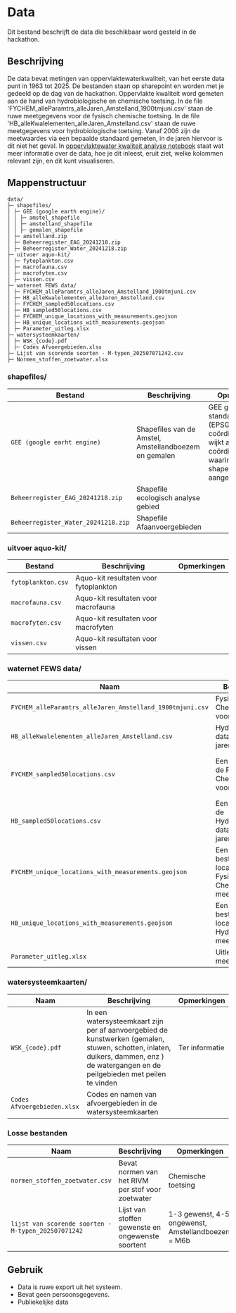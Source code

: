 # Data 
Dit bestand beschrijft de data die beschikbaar word gesteld in de hackathon.

## Beschrijving

De data bevat metingen van oppervlaktewaterkwaliteit, van het eerste data punt in 1963 tot 2025. De bestanden staan op sharepoint en worden met je gedeeld op de dag van de hackathon. Oppervlakte kwaliteit word gemeten aan de hand van hydrobiologische en chemische toetsing. In de file 'FYCHEM_alleParamtrs_alleJaren_Amstelland_1900tmjuni.csv' staan de ruwe meetgegevens voor de fysisch chemische toetsing. In de file 'HB_alleKwalelementen_alleJaren_Amstelland.csv' staan de ruwe meetgegevens voor hydrobiologische toetsing. Vanaf 2006 zijn de meetwaardes via een bepaalde standaard gemeten, in de jaren hiervoor is dit niet het geval. In [oppervlaktewater kwaliteit analyse notebook](./tutorials/Analyseren%20oppervlaktewater%20kwaliteit.ipynb) staat wat meer informatie over de data, hoe je dit inleest, eruit ziet, welke kolommen relevant zijn, en dit kunt visualiseren.

## Mappenstructuur

```plaintext
data/
├─ shapefiles/
│ ├─ GEE (google earth engine)/
│ │ ├─ amstel_shapefile
│ │ ├─ amstelland_shapefile
│ │ ├─ gemalen_shapefile
│ ├─ amstelland.zip
│ ├─ Beheerregister_EAG_20241218.zip
│ ├─ Beheerregister_Water_20241218.zip
├─ uitvoer aquo-kit/
│ ├─ fytoplankton.csv
│ ├─ macrofauna.csv
│ ├─ macrofyten.csv
│ ├─ vissen.csv
├─ waternet FEWS data/
│ ├─ FYCHEM_alleParamtrs_alleJaren_Amstelland_1900tmjuni.csv
│ ├─ HB_alleKwalelementen_alleJaren_Amstelland.csv
│ ├─ FYCHEM_sampled50locations.csv
│ ├─ HB_sampled50locations.csv
│ ├─ FYCHEM_unique_locations_with_measurements.geojson
│ ├─ HB_unique_locations_with_measurements.geojson
│ ├─ Parameter_uitleg.xlsx
├─ watersysteemkaarten/
│ ├─ WSK_{code}.pdf
│ ├─ Codes Afvoergebieden.xlsx
├─ Lijst van scorende soorten - M-typen_202507071242.csv
├─ Normen_stoffen_zoetwater.xlsx
```

### shapefiles/

| Bestand | Beschrijving | Opmerkingen |
|---------|---------------|--------------|
| `GEE (google earht engine)` | Shapefiles van de Amstel, Amstellandboezem en gemalen  | GEE gebruikt standaard WGS84 (EPSG:4326) coördinaten, dit wijkt af van de coördinatenstelsels waarin de shapefiles zijn aangeleverd |
| `Beheerregister_EAG_20241218.zip` | Shapefile ecologisch analyse gebied |  |
| `Beheerregister_Water_20241218.zip` | Shapefile Afaanvoergebieden | |

### uitvoer aquo-kit/

| Bestand | Beschrijving | Opmerkingen |
|---------|---------------|--------------|
| `fytoplankton.csv` | Aquo-kit resultaten voor fytoplankton |  |
| `macrofauna.csv` | Aquo-kit resultaten voor macrofauna | |
| `macrofyten.csv` | Aquo-kit resultaten voor macrofyten | |
| `vissen.csv` | Aquo-kit resultaten voor vissen | |

### waternet FEWS data/

| Naam | Beschrijving | Opmerkingen |
|------|---------------|--------------|
| `FYCHEM_alleParamtrs_alleJaren_Amstelland_1900tmjuni.csv` | Fysische Chemische data voor alle jaren | Meetwaardes |
| `HB_alleKwalelementen_alleJaren_Amstelland.csv` | Hydrobiologische data voor alle jaren | Meetwaardes |
| `FYCHEM_sampled50locations.csv` | Een subset van de Fysische Chemische data voor alle jaren | Voor de hackathon kan je al kijken hoe de data eruit ziet |
| `HB_sampled50locations.csv` | Een subset van de Hydrobiologische data voor alle jaren | Voor de hackathon kan je al kijken hoe de data eruit ziet |
| `FYCHEM_unique_locations_with_measurements.geojson` | Een geojson bestand met de locaties van de Fysische Chemische meetpunten | Om het makkelijk op een kaart te plotten |
| `HB_unique_locations_with_measurements.geojson` | Een geojson bestand met de locaties van de Hydrobiologische meetpunten | Om het makkelijk op een kaart te plotten |
| `Parameter_uitleg.xlsx` | Uitleg parameter meetwaardes | |

### watersysteemkaarten/ 

| Naam | Beschrijving | Opmerkingen |
|------|---------------|--------------|
| `WSK_{code}.pdf` | In een watersysteemkaart zijn per af aanvoergebied de kunstwerken (gemalen, stuwen, schotten, inlaten, duikers, dammen, enz ) de watergangen en de peilgebieden met peilen te vinden | Ter informatie |
| `Codes Afvoergebieden.xlsx` | Codes en namen van afvoergebieden in de watersysteemkaarten |  |

### Losse bestanden
| Naam | Beschrijving | Opmerkingen |
|------|---------------|--------------|
| `normen_stoffen_zoetwater.csv` | Bevat normen van het RIVM per stof voor zoetwater | Chemische toetsing |
| `lijst van scorende soorten - M-typen_202507071242` | Lijst van stoffen gewenste en ongewenste soortent | 1-3 gewenst, 4-5 ongewenst, Amstellandboezem = M6b |

## Gebruik

- Data is ruwe export uit het systeem.
- Bevat geen persoonsgegevens.
- Publiekelijke data
